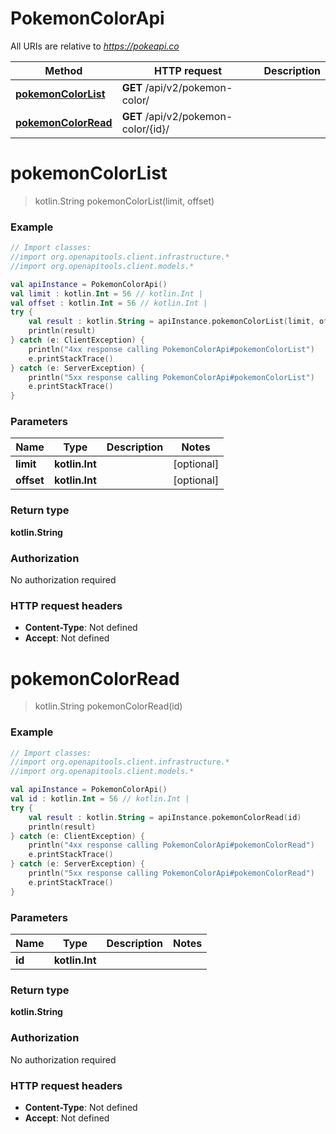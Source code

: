 # PokemonColorApi

All URIs are relative to *https://pokeapi.co*

Method | HTTP request | Description
------------- | ------------- | -------------
[**pokemonColorList**](PokemonColorApi.md#pokemonColorList) | **GET** /api/v2/pokemon-color/ | 
[**pokemonColorRead**](PokemonColorApi.md#pokemonColorRead) | **GET** /api/v2/pokemon-color/{id}/ | 


<a name="pokemonColorList"></a>
# **pokemonColorList**
> kotlin.String pokemonColorList(limit, offset)



### Example
```kotlin
// Import classes:
//import org.openapitools.client.infrastructure.*
//import org.openapitools.client.models.*

val apiInstance = PokemonColorApi()
val limit : kotlin.Int = 56 // kotlin.Int | 
val offset : kotlin.Int = 56 // kotlin.Int | 
try {
    val result : kotlin.String = apiInstance.pokemonColorList(limit, offset)
    println(result)
} catch (e: ClientException) {
    println("4xx response calling PokemonColorApi#pokemonColorList")
    e.printStackTrace()
} catch (e: ServerException) {
    println("5xx response calling PokemonColorApi#pokemonColorList")
    e.printStackTrace()
}
```

### Parameters

Name | Type | Description  | Notes
------------- | ------------- | ------------- | -------------
 **limit** | **kotlin.Int**|  | [optional]
 **offset** | **kotlin.Int**|  | [optional]

### Return type

**kotlin.String**

### Authorization

No authorization required

### HTTP request headers

 - **Content-Type**: Not defined
 - **Accept**: Not defined

<a name="pokemonColorRead"></a>
# **pokemonColorRead**
> kotlin.String pokemonColorRead(id)



### Example
```kotlin
// Import classes:
//import org.openapitools.client.infrastructure.*
//import org.openapitools.client.models.*

val apiInstance = PokemonColorApi()
val id : kotlin.Int = 56 // kotlin.Int | 
try {
    val result : kotlin.String = apiInstance.pokemonColorRead(id)
    println(result)
} catch (e: ClientException) {
    println("4xx response calling PokemonColorApi#pokemonColorRead")
    e.printStackTrace()
} catch (e: ServerException) {
    println("5xx response calling PokemonColorApi#pokemonColorRead")
    e.printStackTrace()
}
```

### Parameters

Name | Type | Description  | Notes
------------- | ------------- | ------------- | -------------
 **id** | **kotlin.Int**|  |

### Return type

**kotlin.String**

### Authorization

No authorization required

### HTTP request headers

 - **Content-Type**: Not defined
 - **Accept**: Not defined

